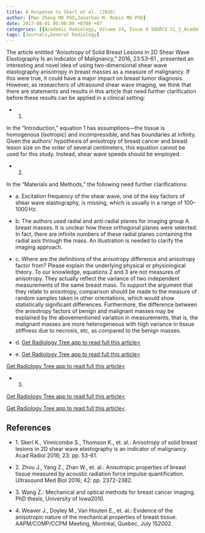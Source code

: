 ```yaml
---
title: A Response to Skerl et al. (2016)
author: [Man Zhang MD PhD,Jonathan M. Rubin MD PhD]
date: 2017-08-01 00:00:00 +0700 +07
categories: [{Academic Radiology, Volume 24, Issue 8 SOURCE CL_S_AcademicRadiologyVolume24Issue8 1}]
tags: [Journals,General Radiology]
---
```

The article entitled “Anisotropy of Solid Breast Lesions in 2D Shear Wave Elastography Is an Indicator of Malignancy,” 2016, 23:53–61 , presented an interesting and novel idea of using two-dimensional shear wave elastography anisotropy in breast masses as a measure of malignancy. If this were true, it could have a major impact on breast tumor diagnosis. However, as researchers of ultrasound shear wave imaging, we think that there are statements and results in this article that need further clarification before these results can be applied in a clinical setting:

- 1.
In the “Introduction,” equation 1 has assumptions—the tissue is homogenous (isotropic) and incompressible, and has boundaries at infinity. Given the authors' hypothesis of anisotropy of breast cancer and breast lesion size on the order of several centimeters, this equation cannot be used for this study. Instead, shear wave speeds should be employed.

- 2.
In the “Materials and Methods,” the following need further clarifications:


  - a.
     Excitation frequency of the shear wave, one of the key factors of shear wave elastography, is missing, which is usually in a range of 100–1000 Hz.

  - b.
     The authors used radial and anti-radial planes for imaging group A breast masses. It is unclear how these orthogonal planes were selected. In fact, there are infinite numbers of these radial planes containing the radial axis through the mass. An illustration is needed to clarify the imaging approach.

  - c.
     Where are the definitions of the anisotropy difference and anisotropy factor from? Please explain the underlying physical or physiological theory. To our knowledge, equations 2 and 3 are not measures of anisotropy. They actually reflect the variance of two independent measurements of the same breast mass. To support the argument that they relate to anisotropy, comparison should be made to the measure of random samples taken in other orientations, which would show statistically significant differences. Furthermore, the difference between the anisotropy factors of benign and malignant masses may be explained by the abovementioned variation in measurements, that is, the malignant masses are more heterogeneous with high variance in tissue stiffness due to necrosis, etc, as compared to the benign masses.

  - d.
    [Get Radiology Tree app to read full this article<](https://clinicalpub.com/app)

  - e.
    [Get Radiology Tree app to read full this article<](https://clinicalpub.com/app)


[Get Radiology Tree app to read full this article<](https://clinicalpub.com/app)

- 3.
[Get Radiology Tree app to read full this article<](https://clinicalpub.com/app)


[Get Radiology Tree app to read full this article<](https://clinicalpub.com/app)

## References

- 1\. Skerl K., Vinnicombe S., Thomson K., et. al.: Anisotropy of solid breast lesions in 2D shear wave elastography is an indicator of malignancy. Acad Radiol 2016; 23: pp. 53-61.


- 2\. Zhou J., Yang Z., Zhan W., et. al.: Anisotropic properties of breast tissue measured by acoustic radiation force impulse quantification. Ultrasound Med Biol 2016; 42: pp. 2372-2382.


- 3\. Wang Z.: Mechanical and optical methods for breast cancer imaging. PhD thesis, University of Iowa2010.


- 4\. Weaver J., Doyley M., Van Houten E., et. al.: Evidence of the anisotropic nature of the mechanical properties of breast tissue. AAPM/COMP/CCPM Meeting, Montréal, Quebec, July 152002.